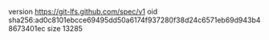 version https://git-lfs.github.com/spec/v1
oid sha256:ad0c8101ebcce69495dd50a6174f937280f38d24c6571eb69d943b48673401ec
size 13285
